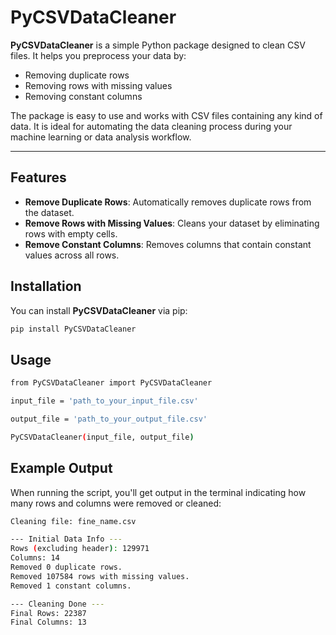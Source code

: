 # PyCSVDataCleaner

**PyCSVDataCleaner** is a simple Python package designed to clean CSV files. It helps you preprocess your data by:
- Removing duplicate rows
- Removing rows with missing values
- Removing constant columns

The package is easy to use and works with CSV files containing any kind of data. It is ideal for automating the data cleaning process during your machine learning or data analysis workflow.

---

## Features

- **Remove Duplicate Rows**: Automatically removes duplicate rows from the dataset.
- **Remove Rows with Missing Values**: Cleans your dataset by eliminating rows with empty cells.
- **Remove Constant Columns**: Removes columns that contain constant values across all rows.

## Installation

You can install **PyCSVDataCleaner** via pip:

```bash
pip install PyCSVDataCleaner
```

## Usage

```bash
from PyCSVDataCleaner import PyCSVDataCleaner

input_file = 'path_to_your_input_file.csv'

output_file = 'path_to_your_output_file.csv'

PyCSVDataCleaner(input_file, output_file)
```

## Example Output
When running the script, you'll get output in the terminal indicating how many rows and columns were removed or cleaned:

```bash
Cleaning file: fine_name.csv

--- Initial Data Info ---
Rows (excluding header): 129971
Columns: 14
Removed 0 duplicate rows.
Removed 107584 rows with missing values.
Removed 1 constant columns.

--- Cleaning Done ---
Final Rows: 22387
Final Columns: 13
```